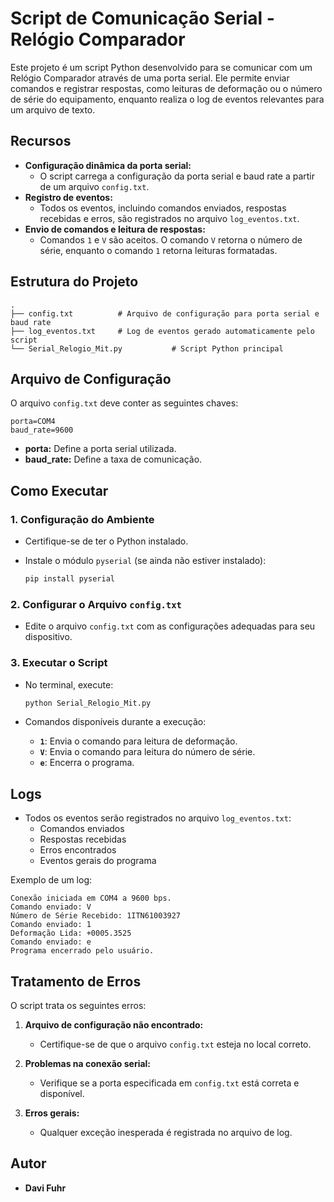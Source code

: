 # Script de Comunicação Serial - Relógio Comparador

Este projeto é um script Python desenvolvido para se comunicar com um Relógio Comparador através de uma porta serial. Ele permite enviar comandos e registrar respostas, como leituras de deformação ou o número de série do equipamento, enquanto realiza o log de eventos relevantes para um arquivo de texto.

## Recursos

- **Configuração dinâmica da porta serial:**
  - O script carrega a configuração da porta serial e baud rate a partir de um arquivo `config.txt`.
- **Registro de eventos:**
  - Todos os eventos, incluindo comandos enviados, respostas recebidas e erros, são registrados no arquivo `log_eventos.txt`.
- **Envio de comandos e leitura de respostas:**
  - Comandos `1` e `V` são aceitos. O comando `V` retorna o número de série, enquanto o comando `1` retorna leituras formatadas.

## Estrutura do Projeto

```
.
├── config.txt          # Arquivo de configuração para porta serial e baud rate
├── log_eventos.txt     # Log de eventos gerado automaticamente pelo script
└── Serial_Relogio_Mit.py           # Script Python principal
```

## Arquivo de Configuração

O arquivo `config.txt` deve conter as seguintes chaves:

```
porta=COM4
baud_rate=9600
```

- **porta:** Define a porta serial utilizada.
- **baud_rate:** Define a taxa de comunicação.

## Como Executar

### 1. Configuração do Ambiente

- Certifique-se de ter o Python instalado.
- Instale o módulo `pyserial` (se ainda não estiver instalado):

  ```bash
  pip install pyserial
  ```

### 2. Configurar o Arquivo `config.txt`

- Edite o arquivo `config.txt` com as configurações adequadas para seu dispositivo.

### 3. Executar o Script

- No terminal, execute:

  ```bash
  python Serial_Relogio_Mit.py
  ```

- Comandos disponíveis durante a execução:
  - **`1`**: Envia o comando para leitura de deformação.
  - **`V`**: Envia o comando para leitura do número de série.
  - **`e`**: Encerra o programa.

## Logs

- Todos os eventos serão registrados no arquivo `log_eventos.txt`:
  - Comandos enviados
  - Respostas recebidas
  - Erros encontrados
  - Eventos gerais do programa

Exemplo de um log:

```
Conexão iniciada em COM4 a 9600 bps.
Comando enviado: V
Número de Série Recebido: 1ITN61003927
Comando enviado: 1
Deformação Lida: +0005.3525
Comando enviado: e
Programa encerrado pelo usuário.
```

## Tratamento de Erros

O script trata os seguintes erros:

1. **Arquivo de configuração não encontrado:**
   - Certifique-se de que o arquivo `config.txt` esteja no local correto.

2. **Problemas na conexão serial:**
   - Verifique se a porta especificada em `config.txt` está correta e disponível.

3. **Erros gerais:**
   - Qualquer exceção inesperada é registrada no arquivo de log.

## Autor

- **Davi Fuhr**
